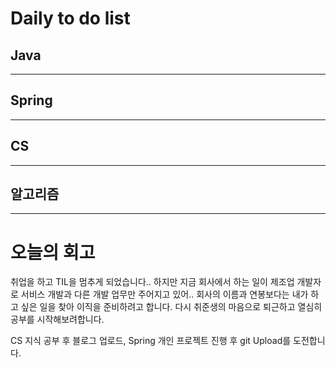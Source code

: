 # Daily to do list
## Java 

- - -
## Spring   

-- - -
## CS    

- - -
## 알고리즘    

---------
# 오늘의 회고


취업을 하고 TIL을 멈추게 되었습니다..
하지만 지금 회사에서 하는 일이 제조업 개발자로 서비스 개발과 다른 개발 업무만 주어지고 있어.. 회사의 이름과 연봉보다는 내가 하고 싶은 일을 찾아
이직을 준비하려고 합니다. 다시 취준생의 마음으로 퇴근하고 열심히 공부를 시작해보려합니다.

CS 지식 공부 후 블로그 업로드, Spring 개인 프로젝트 진행 후 git Upload를 도전합니다.
